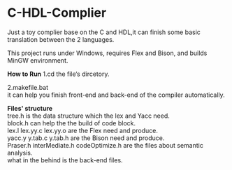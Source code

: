 # C-HDL-Complier
Just a toy complier base on the C and HDL,it can finish some basic translation between the 2 languages.  


This project runs under Windows, requires Flex and Bison, and builds MinGW environment.

**How to Run**
1.cd the file‘s dircetory.  

2.makefile.bat  
  it can help you finish front-end and back-end of the compiler automatically.  
  
**Files' structure**  
tree.h is the data structure which the lex and Yacc need.  
block.h can help the the build of code block.  
lex.l lex.yy.c lex.yy.o are the Flex need and produce.  
yacc.y y.tab.c y.tab.h are the Bison need and produce.  
Praser.h interMediate.h codeOptimize.h are the files about semantic analysis.  
what in the behind is the back-end files.  



